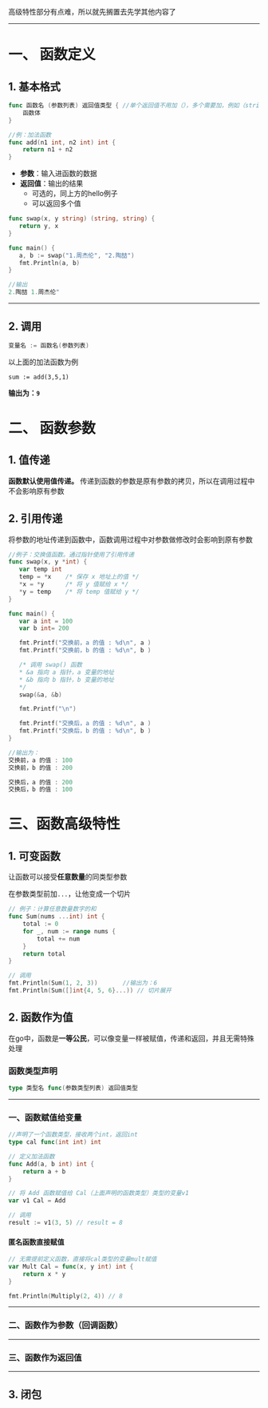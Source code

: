 高级特性部分有点难，所以就先搁置去先学其他内容了
***
# 一、 函数定义
## 1. 基本格式
```go
func 函数名 (参数列表) 返回值类型 { //单个返回值不用加（），多个需要加，例如（string，error）
	函数体
}
```

```go
//例：加法函数
func add(n1 int, n2 int) int {
	return n1 + n2
}
```
* **参数**：输入进函数的数据
* **返回值**：输出的结果
	* 可选的，同上方的hello例子
	* 可以返回多个值
```go
func swap(x, y string) (string, string) {
   return y, x
}

func main() {
   a, b := swap("1.周杰伦", "2.陶喆")
   fmt.Println(a, b)
}

//输出
2.陶喆 1.周杰伦"
```

***
## 2. 调用
```go
变量名 := 函数名(参数列表)
```
以上面的加法函数为例
```
sum := add(3,5,1)
```
**输出为：`9`**
# 二、 函数参数
## 1. 值传递
**函数默认使用值传递。** 传递到函数的参数是原有参数的拷贝，所以在调用过程中不会影响原有参数
## 2. 引用传递
将参数的地址传递到函数中，函数调用过程中对参数做修改时会影响到原有参数
```go
//例子：交换值函数。通过指针使用了引用传递
func swap(x, y *int) {
   var temp int
   temp = *x    /* 保存 x 地址上的值 */
   *x = *y      /* 将 y 值赋给 x */
   *y = temp    /* 将 temp 值赋给 y */
}

func main() {
   var a int = 100
   var b int= 200

   fmt.Printf("交换前，a 的值 : %d\n", a )
   fmt.Printf("交换前，b 的值 : %d\n", b )

   /* 调用 swap() 函数
   * &a 指向 a 指针，a 变量的地址
   * &b 指向 b 指针，b 变量的地址
   */
   swap(&a, &b)

   fmt.Printf("\n")

   fmt.Printf("交换后，a 的值 : %d\n", a )
   fmt.Printf("交换后，b 的值 : %d\n", b )
}

//输出为：
交换前，a 的值 : 100
交换前，b 的值 : 200

交换后，a 的值 : 200
交换后，b 的值 : 100
```
# 三、函数高级特性

## 1. 可变函数
让函数可以接受**任意数量**的同类型参数

在参数类型前加`...`，让他变成一个切片
```go
// 例子：计算任意数量数字的和
func Sum(nums ...int) int {
    total := 0
    for _, num := range nums {
        total += num
    }
    return total
}

// 调用
fmt.Println(Sum(1, 2, 3))       //输出为：6
fmt.Println(Sum([]int{4, 5, 6}...)) // 切片展开
```
## 2. 函数作为值
在go中，函数是**一等公民**，可以像变量一样被赋值，传递和返回，并且无需特殊处理
### **函数类型声明**
```go
type 类型名 func(参数类型列表) 返回值类型
```
***
### **一、函数赋值给变量**
```go
//声明了一个函数类型，接收两个int，返回int
type cal func(int int) int

// 定义加法函数
func Add(a, b int) int {
    return a + b
}

// 将 Add 函数赋值给 Cal（上面声明的函数类型）类型的变量v1
var v1 Cal = Add

// 调用
result := v1(3, 5) // result = 8
```
#### **匿名函数直接赋值**
```go
// 无需提前定义函数，直接将cal类型的变量mult赋值
var Mult Cal = func(x, y int) int {
    return x * y
}

fmt.Println(Multiply(2, 4)) // 8
```
***
### **二、函数作为参数（回调函数）**
***
### **三、函数作为返回值**
***
## 3. 闭包
